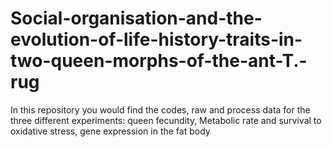 # Social-organisation-and-the-evolution-of-life-history-traits-in-two-queen-morphs-of-the-ant-T.-rug
In this repository you would find the codes, raw and  process data for the three different experiments: queen fecundity, Metabolic rate and survival to oxidative stress, gene expression in the fat body
